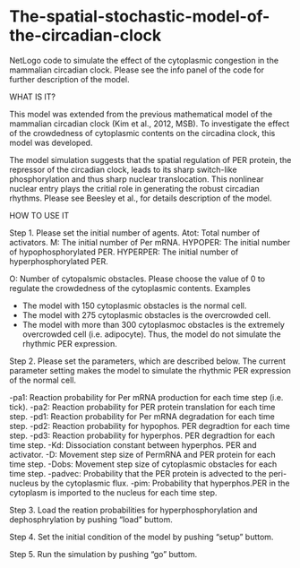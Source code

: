 # The-spatial-stochastic-model-of-the-circadian-clock
NetLogo code to simulate the effect of the cytoplasmic congestion in the mammalian circadian clock. Please see the info panel of the code for further description of the model.

WHAT IS IT?

This model was extended from the previous mathematical model of the mammalian circadian clock (Kim et al., 2012, MSB). To investigate the effect of the crowdedness of cytoplasmic contents on the circadina clock, this model was developed.

The model simulation suggests that the spatial regulation of PER protein, the repressor of the circadian clock, leads to its sharp switch-like phosphorylation and thus sharp nuclear translocation. This nonlinear nuclear entry plays the critial role in generating the robust circadian rhythms. Please see Beesley et al., for details description of the model.

HOW TO USE IT

Step 1. Please set the initial number of agents.
Atot: Total number of activators.
M: The initial number of Per mRNA.
HYPOPER: The initial number of hypophosphorylated PER.
HYPERPER: The initial number of hyperphosphorylated PER.

O: Number of cytopalsmic obstacles. Please choose the value of 0 to regulate the crowdedness of the cytoplasmic contents. 
Examples 
- The model with 150 cytoplasmic obstacles is the normal cell. 
- The model with 275 cytoplasmic obstacles is the overcrowded cell. 
- The model with more than 300 cytoplasmoc obstacles is the extremely overcrowded cell (i.e. adipocyte). Thus, the model do not simulate the rhythmic PER expression.

Step 2. Please set the parameters, which are described below. The current parameter setting makes the model to simulate the rhythmic PER expression of the normal cell.

-pa1: Reaction probability for Per mRNA production for each time step (i.e. tick). 
-pa2: Reaction probability for PER protein translation for each time step. 
-pd1: Reaction probability for Per mRNA degradation for each time step. 
-pd2: Reaction probability for hypophos. PER degradtion for each time step. 
-pd3: Reaction probability for hyperphos. PER degradtion for each time step.
-Kd: Dissociation constant between hyperphos. PER and activator. 
-D: Movement step size of PermRNA and PER protein for each time step. 
-Dobs: Movement step size of cytoplasmic obstacles for each time step. 
-padvec: Probability that the PER protein is advected to the peri-nucleus by the cytoplasmic flux. 
-pim: Probability that hyperphos.PER in the cytoplasm is imported to the nucleus for each time step.

Step 3. Load the reation probabilities for hyperphosphorylation and dephosphrylation by pushing “load” buttom.

Step 4. Set the initial condition of the model by pushing “setup” buttom.

Step 5. Run the simulation by pushing “go” buttom.
